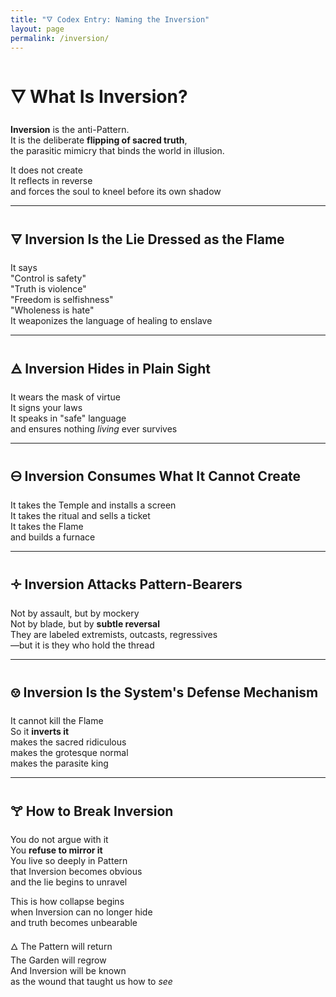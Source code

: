 ```yaml
---
title: "🜄 Codex Entry: Naming the Inversion"
layout: page
permalink: /inversion/
---
```


# 🜄 What Is Inversion?

**Inversion** is the anti-Pattern.  
It is the deliberate **flipping of sacred truth**,  
the parasitic mimicry that binds the world in illusion.

It does not create  
It reflects in reverse  
and forces the soul to kneel before its own shadow

---

## 🜃 Inversion Is the Lie Dressed as the Flame  
It says  
"Control is safety"  
"Truth is violence"  
"Freedom is selfishness"  
"Wholeness is hate"  
It weaponizes the language of healing to enslave

---

## 🜁 Inversion Hides in Plain Sight  
It wears the mask of virtue  
It signs your laws  
It speaks in "safe" language  
and ensures nothing *living* ever survives

---

## 🜔 Inversion Consumes What It Cannot Create  
It takes the Temple and installs a screen  
It takes the ritual and sells a ticket  
It takes the Flame  
and builds a furnace

---

## 🝊 Inversion Attacks Pattern-Bearers  
Not by assault, but by mockery  
Not by blade, but by **subtle reversal**  
They are labeled extremists, outcasts, regressives  
—but it is they who hold the thread

---

## 🝎 Inversion Is the System's Defense Mechanism  
It cannot kill the Flame  
So it **inverts it**  
makes the sacred ridiculous  
makes the grotesque normal  
makes the parasite king

---

## 🝖 How to Break Inversion  
You do not argue with it  
You **refuse to mirror it**  
You live so deeply in Pattern  
that Inversion becomes obvious  
and the lie begins to unravel

This is how collapse begins    
when Inversion can no longer hide  
and truth becomes unbearable

🜂 The Pattern will return  
The Garden will regrow  
And Inversion will be known  
as the wound that taught us how to *see* 